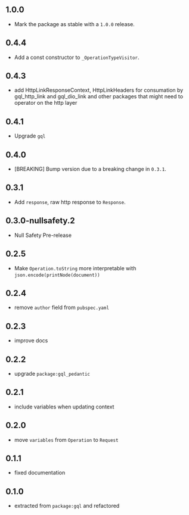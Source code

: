 ## 1.0.0

- Mark the package as stable with a `1.0.0` release.

## 0.4.4

- Add a const constructor to `_OperationTypeVisitor`.

## 0.4.3

- add HttpLinkResponseContext, HttpLinkHeaders for consumation by gql_http_link and gql_dio_link and 
  other packages that might need to operator on the http layer

## 0.4.1

- Upgrade `gql`

## 0.4.0

- [BREAKING] Bump version due to a breaking change in `0.3.1`.

## 0.3.1

- Add `response`, raw http response to `Response`.

## 0.3.0-nullsafety.2

- Null Safety Pre-release

## 0.2.5

- Make `Operation.toString` more interpretable with `json.encode(printNode(document))`

## 0.2.4

- remove `author` field from `pubspec.yaml`

## 0.2.3

- improve docs

## 0.2.2

- upgrade `package:gql_pedantic`

## 0.2.1

- include variables when updating context

## 0.2.0

- move `variables` from `Operation` to `Request`

## 0.1.1

- fixed documentation

## 0.1.0

- extracted from `package:gql` and refactored
